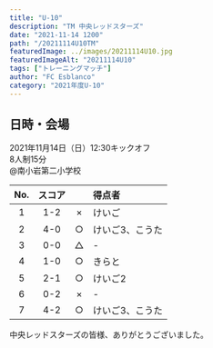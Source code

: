 ```yaml
---
title: "U-10"
description: "TM 中央レッドスターズ"
date: "2021-11-14 1200"
path: "/20211114U10TM"
featuredImage: ../images/20211114U10.jpg
featuredImageAlt: "20211114U10"
tags: ["トレーニングマッチ"]
author: "FC Esblanco"
category: "2021年度U-10"
---
```


## 日時・会場

2021年11月14日（日）12:30キックオフ  
8人制15分  
@南小岩第二小学校

| No.| スコア |   | 得点者  |
|:--:|:------:|:-:|:--------|
| 1  | 1-2 | × |けいご |
| 2  | 4-0 | ○ |けいご3、こうた |
| 3  | 0-0 | △ |- |
| 4  | 1-0 | ○ |きらと |
| 5  | 2-1 | ○ |けいご2 |
| 6  | 0-2 | × |- |
| 7  | 4-2 | ○ |けいご3、こうた |

中央レッドスターズの皆様、ありがとうございました。

